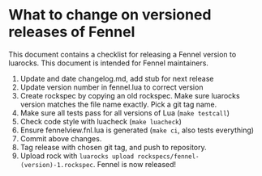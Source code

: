 # What to change on versioned releases of Fennel

This document contains a checklist for releasing a Fennel version to luarocks. This document
is intended for Fennel maintainers.

1. Update and date changelog.md, add stub for next release
2. Update version number in fennel.lua to correct version
3. Create rockspec by copying an old rockspec. Make sure luarocks version
   matches the file name exactly. Pick a git tag name.
4. Make sure all tests pass for all versions of Lua (`make testcall`)
5. Check code style with luacheck (`make luacheck`)
6. Ensure fennelview.fnl.lua is generated (`make ci`, also tests everything)
7. Commit above changes.
8. Tag release with chosen git tag, and push to repository.
9. Upload rock with `luarocks upload rockspecs/fennel-(version)-1.rockspec`. Fennel is now released!

